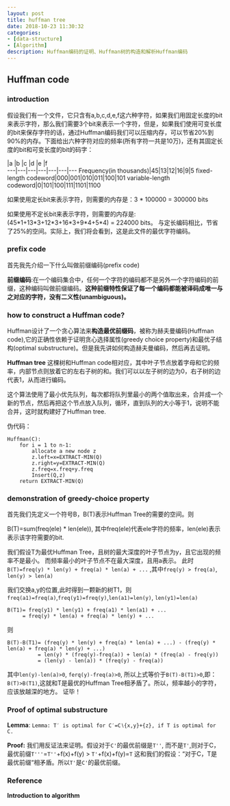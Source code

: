 ```yaml
---
layout: post
title: huffman tree
date: 2018-10-23 11:30:32
categories: 
- [data-structure]
- [Algorithm]
description: Huffman编码的证明、Huffman树的构造和解析Huffman编码
---
```

## Huffman code

### introduction

假设我们有一个文件，它只含有a,b,c,d,e,f这六种字符，如果我们用固定长度的bit来表示字符，那么我们需要3个bit来表示一个字符，但是，如果我们使用可变长度的bit来保存字符的话，通过Huffman编码我们可以压缩内存，可以节省20%到90%的内存。下面给出六种字符对应的频率(所有字符一共是10万)，还有其固定长度的bit和可变长度的bit的码字：

  |a  |b  |c  |d  |e  |f  
---|---|---|---|---|---|---
Frequency(in thousands)|45|13|12|16|9|5
fixed-length codeword|000|001|010|011|100|101
variable-length codeword|0|101|100|111|1101|1100

如果使用定长bit来表示字符，则需要的内存是：3 * 100000 = 300000 bits

如果使用不定长bit来表示字符，则需要的内存是: (45\*1+13\*3+12\*3+16\*3+9\*4+5\*4) = 224000 bits。
与定长编码相比，节省了25%的空间。实际上，我们将会看到，这是此文件的最优字符编码。  

### prefix code

首先我先介绍一下什么叫做前缀编码(prefix code)

**前缀编码**:在一个编码集合中，任何一个字符的编码都不是另外一个字符编码的前缀，这种编码叫做前缀编码。**这种前缀特性保证了每一个编码都能被译码成唯一与之对应的字符，没有二义性(unambiguous)。**


### how to construct a Huffman code?

Huffman设计了一个贪心算法来**构造最优前缀码**，被称为赫夫曼编码(Huffman code),它的正确性依赖于证明贪心选择属性(greedy choice property)和最优子结构(optimal substructure)。但是我先讲如何构造赫夫曼编码，然后再去证明。

**Huffman tree**
这棵树和Huffman code相对应，其中叶子节点放着字母和它的频率，内部节点则放着它的左右子树的和。我们可以以左子树的边为0，右子树的边代表1，从而进行编码。

这个算法使用了最小优先队列，每次都将队列里最小的两个值取出来，合并成一个新的节点，然后再把这个节点放入队列，循环，直到队列的大小等于1，说明不能合并，这时就构建好了Huffman tree.

伪代码：
```
Huffman(C):
	for i = 1 to n-1:
		allocate a new node z
		z.left=x=EXTRACT-MIN(Q)
		z.right=y=EXTRACT-MIN(Q)
		z.freq=x.freq+y.freq
		Insert(Q,z)
	return EXTRACT-MIN(Q)
```

### demonstration of greedy-choice property

首先我们先定义一个符号B，B(T)表示Huffman Tree的需要的空间。则

B(T)=sum(freq(ele) * len(ele)), 其中freq(ele)代表ele字符的频率，len(ele)表示表示该字符需要的bit.

我们假设T为最优Huffman Tree，且树的最大深度的叶子节点为y，且它出现的频率不是最小。
而频率最小的叶子节点不在最大深度，且用a表示。
此时`B(T)=freq(y) * len(y) + freq(a) * len(a) + ...` ,其中`freq(y) > freq(a)`, `len(y) > len(a)`

我们交换a,y的位置,此时得到一颗新的树T1，则`freq(a1)=freq(a)`,`freq(y1)=freq(y)`,`len(a1)=len(y)`, `len(y1)=len(a)`

```
B(T1)= freq(y1) * len(y1) + freq(a1) * len(a1) + ...
	 = freq(y) * len(a) + freq(a) * len(y) + ...
```

则
```
B(T)-B(T1)= (freq(y) * len(y) + freq(a) * len(a) + ...) - (freq(y) * len(a) + freq(a) * len(y) + ...)
		  = len(y) * (freq(y)-freq(a)) + len(a) * (freq(a) - freq(y))
		  = (len(y) - len(a)) * (freq(y) - freq(a))
```
其中`len(y)-len(a)>0`, `ferq(y)-freq(a)>0`, 所以上式等价于`B(T)-B(T1)>0`,即：
`B(T)>B(T1)`,这就和T是最优的Huffman Tree相矛盾了。所以，频率越小的字符，应该放越深的地方。
证毕！

### Proof of optimal substructure

**Lemma**: `Lemma: T′ is optimal for C′=C∖{x,y}+{z}, if T is optimal for C.`

**Proof:**
我们用反证法来证明。假设对于`C'`的最优前缀是`T''`, 而不是`T'`,则对于C，
最优前缀`T'''`=`T''`+f(x)+f(y) > `T'`+f(x)+f(y)=`T`
这和我们的假设：“对于C，T是最优前缀“相矛盾。所以`T'`是`C'`的最优前缀。




### Reference
 **Introduction to algorithm**
